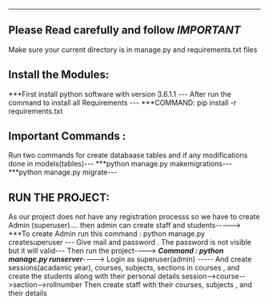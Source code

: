 -------------------------------------------------------------------------------
Please Read carefully and follow ***IMPORTANT***
------------------------------------------------------------------------------

Make sure your current directory is in manage.py and requirements.txt files

Install the Modules:
-------------------------------------------------------------------------------
***First install python software with version 3.6.1.1 ---
After run the command to install all Requirements ---
***COMMAND:  pip install -r requirements.txt

Important Commands :
--------------------------------------------------------------------------------
Run two commands for create databaase tables and if any modifications done in models(tables)---
***python manage.py makemigrations---
***python manage.py migrate---

RUN THE PROJECT:
----------------------------------------------------------------------

As our project does not have any registration processs so we have to create Admin (superuser).... then admin can create staff and students----->
***To create Admin run this command :  python manage.py createsuperuser ---
Give mail and password . The password is not visible but it will valid---
Then run the project---->
***Command : python manage.py runserver***---->
Login as superuser(admin) -----
And create sessions(acadamic year), courses, subjects, sections in courses , and 
create the students along with their personal details session-->course-->section-->rollnumber
Then create staff with their courses, subjects , and their details
